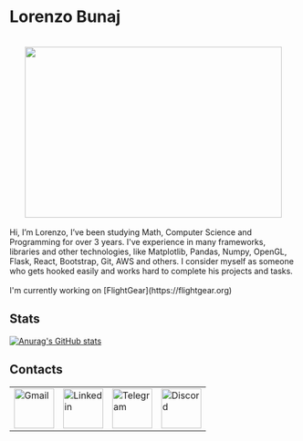 # Lorenzo Bunaj

<br>
<div align="center">
  <img src="https://media.giphy.com/media/dWesBcTLavkZuG35MI/giphy.gif" width="450" height="300"/>
</div>
<br>
Hi, I’m Lorenzo, I’ve been studying Math, Computer Science and Programming for over 3 years. I've experience in many frameworks, libraries and other technologies, like Matplotlib, Pandas, Numpy, OpenGL, Flask, React, Bootstrap, Git, AWS and others. I consider myself as someone who gets hooked easily and works hard to complete his projects and tasks.
<br><br>
I'm currently working on [FlightGear](https://flightgear.org)

## Stats
[![Anurag's GitHub stats](https://github-readme-stats.vercel.app/api?username=lorenzobunaj)](https://github.com/anuraghazra/github-readme-stats)

## Contacts

<table>
  <tr style="border:none;">
    <td><a href="mailto: lorenzobunaj@gmail.com"><img style="border:none;" src="https://edent.github.io/SuperTinyIcons/images/svg/gmail.svg" width="70" title="Gmail" /></a></td>
    <td><a href="https://www.linkedin.com/in/lorenzobunaj/"><img style="border:none;" src="https://edent.github.io/SuperTinyIcons/images/svg/linkedin.svg" width="70" title="Linkedin" /></a></td>
    <td><a href="https://telegram.me/lorenzobunaj"><img style="border:none;" src="https://edent.github.io/SuperTinyIcons/images/svg/telegram.svg" width="70" title="Telegram" /></a></td>
    <td><a href="https://discord.com/users/559093617466015784"><img style="border:none;" src="https://edent.github.io/SuperTinyIcons/images/svg/discord.svg" width="70" title="Discord" /></a></td>
  </tr>
</table>


